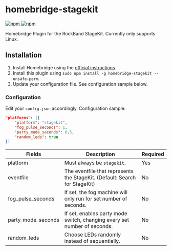 # homebridge-stagekit

[![npm](https://img.shields.io/npm/v/homebridge-stagekit) ![npm](https://img.shields.io/npm/dt/homebridge-stagekit)](https://www.npmjs.com/package/homebridge-stagekit)

Homebridge Plugin for the RockBand StageKit. Currently only supports Linux.

## Installation

1. Install Homebridge using the [official instructions](https://github.com/homebridge/homebridge/wiki).
2. Install this plugin using `sudo npm install -g homebridge-stagekit --unsafe-perm`.
3. Update your configuration file. See configuration sample below.

### Configuration

Edit your `config.json` accordingly. Configuration sample:

```json
"platforms": [{
    "platform": "stagekit",
    "fog_pulse_seconds": 1,
    "party_mode_seconds": 0.5,
    "random_leds": true
}]
```

| Fields               | Description                                                                     | Required |
|----------------------|---------------------------------------------------------------------------------|----------|
| platform             | Must always be `stagekit`.                                                      | Yes      |
| eventfile            | The eventfile that represents the StageKit. (Default: Search for StageKit)      | No       |
| fog\_pulse\_seconds  | If set, the fog machine will only run for set number of seconds.                | No       |
| party\_mode\_seconds | If set, enables party mode switch, changing every set number of seconds.        | No       |
| random_leds          | Choose LEDs randomly instead of sequentially.                                   | No       |
